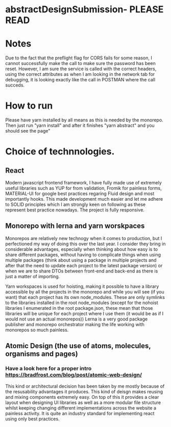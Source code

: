 # abstractDesignSubmission- PLEASE READ

# Notes
  Due to the fact that the preflight flag for CORS fails for some reason, I cannot successfully make the call to make sure the password has been reset. However, I am sure the service is called with the correct headers, using the correct attributes as when I am looking in the network tab for debugging, it is looking exactly like the call in POSTMAN where the call succeds.
  
# How to run
  Please have yarn installed by all means as this is needed by the monorepo. Then just run "yarn install" and after it finishes "yarn abstract" and you should see the page" 
  
# Choice of technnologies.
 
## React
  Modern javascript frontend framework, I have fully made use of extremely useful libraries such as YUP for from validation, Fromik for painless forms, MATERIAL-UI for google best practices regaring Fluid design and most importantly hooks. This made development much easier and let me adhere to SOLID principles which I am strongly keen on following as these represent best practice nowadays.
  The project is fully responsive.

## Monorepo with lerna and yarn worskpaces
  Monorepos are relatively new technogy when it comes to production, but I perfectioned my way of doing this over the last year. I consider they bring in considerable advantages, especially when thinking about how easy is to share different packages, without having to complicate things when using multiple packages (think about using a package in multiple projects and after that the need to update each project to the latest package version) or when we are to share DTOs between front-end and back-end as there is just a matter of importing.
  
  Yarn workspaces is used for hoisting, making it possible to have a library accessible by all the projects in the monorepo and while you will see (if you want) that each project has its own node_modules. These are only symlinks to the libraries installed in the root node_modules (except for the nohoist libraries I enumerated in the root package.json, these mean that those libraries will be unique for each project where I use them (it would be as if I would not use an actual monorepos))
  Lerna is a very good package publisher and monorepo orchestrator making the life working with monorepos so much painless.
  
## Atomic Design (the use of atoms, molecules, organisms and pages)
  ### Have a look here for a proper intro https://bradfrost.com/blog/post/atomic-web-design/
  This kind or architectural decision has been taken by me mostly because of the resusability advantages it produces. This kind of deisgn makes reusing and mixing components extremely easy. On top of this it provides a clear layout when designing UI libraries as well as  a more modular file structure whilst keeping changing different implementations across the website a painless activity. It is quite an industry standard for implementing react using only best practices.
